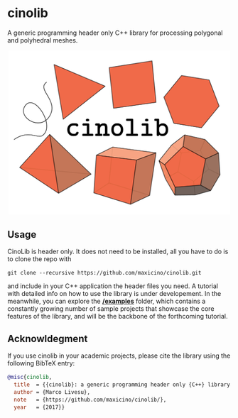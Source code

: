 # cinolib
A generic programming header only C++ library for processing polygonal and polyhedral meshes.

<p align="center"><img src="cinolib_rep_image.png" width="500"></p>

## Usage
CinoLib is header only. It does not need to be installed, all you have to do is to clone the repo with
```
git clone --recursive https://github.com/maxicino/cinolib.git
```
and include in your C++ application the header files you need. A tutorial with detailed info on how to use the library is under developement. In the meanwhile, you can explore the [**/examples**](https://github.com/maxicino/cinolib/tree/master/examples)  folder, which contains a constantly growing number of sample projects that showcase the core features of the library, and will be the backbone of the forthcoming tutorial.

## Acknowldegment
If you use cinolib in your academic projects, please cite the library using the following 
BibTeX entry:

```bibtex
@misc{cinolib,
  title  = {{cinolib}: a generic programming header only {C++} library for processing polygonal and polyhedral meshes.},
  author = {Marco Livesu},
  note   = {https://github.com/maxicino/cinolib/},
  year   = {2017}}
```
